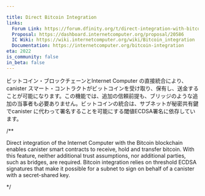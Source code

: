 ```yaml
---

title: Direct Bitcoin Integration
links:
  Forum Link: https://forum.dfinity.org/t/direct-integration-with-bitcoin/6147
  Proposal: https://dashboard.internetcomputer.org/proposal/20586
  IC Wiki: https://wiki.internetcomputer.org/wiki/Bitcoin_integration
  Documentation: https://internetcomputer.org/bitcoin-integration
eta: 2022
is_community: false
in_beta: false
---
```

ビットコイン・ブロックチェーンとInternet Computer の直接統合により、canister スマート・コントラクトがビットコインを受け取り、保有し、送金することが可能になります。この機能では、追加の信頼前提も、ブリッジのような追加の当事者も必要ありません。ビットコインの統合は、サブネットが秘密共有鍵でcanister に代わって署名することを可能にする閾値ECDSA署名に依存しています。

/**


Direct integration of the Internet Computer with the Bitcoin blockchain enables canister smart contracts to receive, hold and transfer bitcoin. With this feature, neither additional trust assumptions, nor additional parties, such as bridges, are required. Bitcoin integration relies on threshold ECDSA signatures that make it possible for a subnet to sign on behalf of a canister with a secret-shared key.

*/
